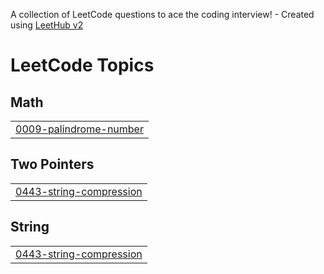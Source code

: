 A collection of LeetCode questions to ace the coding interview! - Created using [LeetHub v2](https://github.com/arunbhardwaj/LeetHub-2.0)
<!---LeetCode Topics Start-->
# LeetCode Topics
## Math
|  |
| ------- |
| [0009-palindrome-number](https://github.com/HeckerSV01/LeetCode/tree/master/0009-palindrome-number) |
## Two Pointers
|  |
| ------- |
| [0443-string-compression](https://github.com/HeckerSV01/LeetCode/tree/master/0443-string-compression) |
## String
|  |
| ------- |
| [0443-string-compression](https://github.com/HeckerSV01/LeetCode/tree/master/0443-string-compression) |
<!---LeetCode Topics End-->